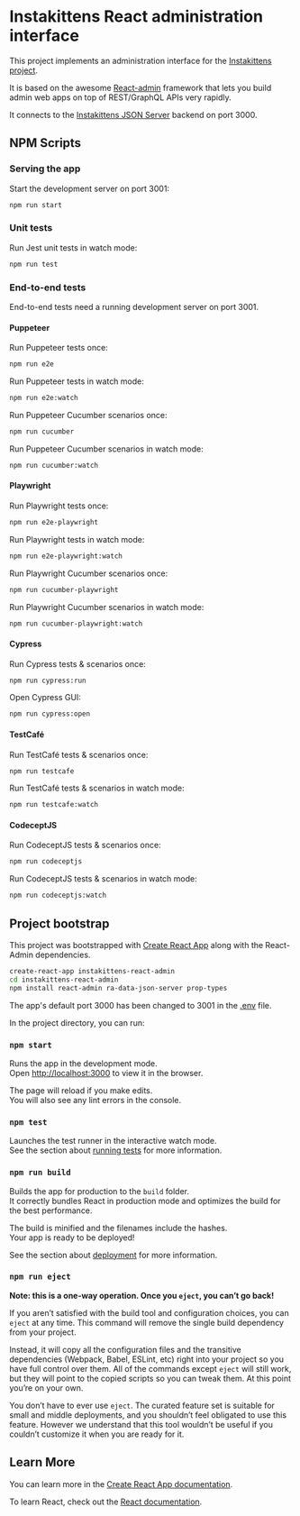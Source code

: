 # Instakittens React administration interface

This project implements an administration interface for the [Instakittens
project](https://github.com/fredericbonnet/instakittens).

It is based on the awesome [React-admin](https://github.com/marmelab/react-admin/) framework that lets you build admin web apps on top of REST/GraphQL APIs very rapidly.

It connects to the [Instakittens JSON Server](https://github.com/fredericbonnet/instakittens-json-server) backend on port 3000.

## NPM Scripts

### Serving the app

Start the development server on port 3001:

```sh
npm run start
```

### Unit tests

Run Jest unit tests in watch mode:

```sh
npm run test
```

### End-to-end tests

End-to-end tests need a running development server on port 3001.

#### Puppeteer

Run Puppeteer tests once:

```sh
npm run e2e
```

Run Puppeteer tests in watch mode:

```sh
npm run e2e:watch
```

Run Puppeteer Cucumber scenarios once:

```sh
npm run cucumber
```

Run Puppeteer Cucumber scenarios in watch mode:

```sh
npm run cucumber:watch
```

#### Playwright

Run Playwright tests once:

```sh
npm run e2e-playwright
```

Run Playwright tests in watch mode:

```sh
npm run e2e-playwright:watch
```

Run Playwright Cucumber scenarios once:

```sh
npm run cucumber-playwright
```

Run Playwright Cucumber scenarios in watch mode:

```sh
npm run cucumber-playwright:watch
```

#### Cypress

Run Cypress tests & scenarios once:

```sh
npm run cypress:run
```

Open Cypress GUI:

```sh
npm run cypress:open
```

#### TestCafé

Run TestCafé tests & scenarios once:

```sh
npm run testcafe
```

Run TestCafé tests & scenarios in watch mode:

```sh
npm run testcafe:watch
```

#### CodeceptJS

Run CodeceptJS tests & scenarios once:

```sh
npm run codeceptjs
```

Run CodeceptJS tests & scenarios in watch mode:

```sh
npm run codeceptjs:watch
```

## Project bootstrap

This project was bootstrapped with [Create React App](https://github.com/facebook/create-react-app) along with the React-Admin dependencies.

```sh
create-react-app instakittens-react-admin
cd instakittens-react-admin
npm install react-admin ra-data-json-server prop-types
```

The app's default port 3000 has been changed to 3001 in the [.env](.env) file.

In the project directory, you can run:

### `npm start`

Runs the app in the development mode.<br>
Open [http://localhost:3000](http://localhost:3000) to view it in the browser.

The page will reload if you make edits.<br>
You will also see any lint errors in the console.

### `npm test`

Launches the test runner in the interactive watch mode.<br>
See the section about [running tests](https://facebook.github.io/create-react-app/docs/running-tests) for more information.

### `npm run build`

Builds the app for production to the `build` folder.<br>
It correctly bundles React in production mode and optimizes the build for the best performance.

The build is minified and the filenames include the hashes.<br>
Your app is ready to be deployed!

See the section about [deployment](https://facebook.github.io/create-react-app/docs/deployment) for more information.

### `npm run eject`

**Note: this is a one-way operation. Once you `eject`, you can’t go back!**

If you aren’t satisfied with the build tool and configuration choices, you can `eject` at any time. This command will remove the single build dependency from your project.

Instead, it will copy all the configuration files and the transitive dependencies (Webpack, Babel, ESLint, etc) right into your project so you have full control over them. All of the commands except `eject` will still work, but they will point to the copied scripts so you can tweak them. At this point you’re on your own.

You don’t have to ever use `eject`. The curated feature set is suitable for small and middle deployments, and you shouldn’t feel obligated to use this feature. However we understand that this tool wouldn’t be useful if you couldn’t customize it when you are ready for it.

## Learn More

You can learn more in the [Create React App documentation](https://facebook.github.io/create-react-app/docs/getting-started).

To learn React, check out the [React documentation](https://reactjs.org/).
